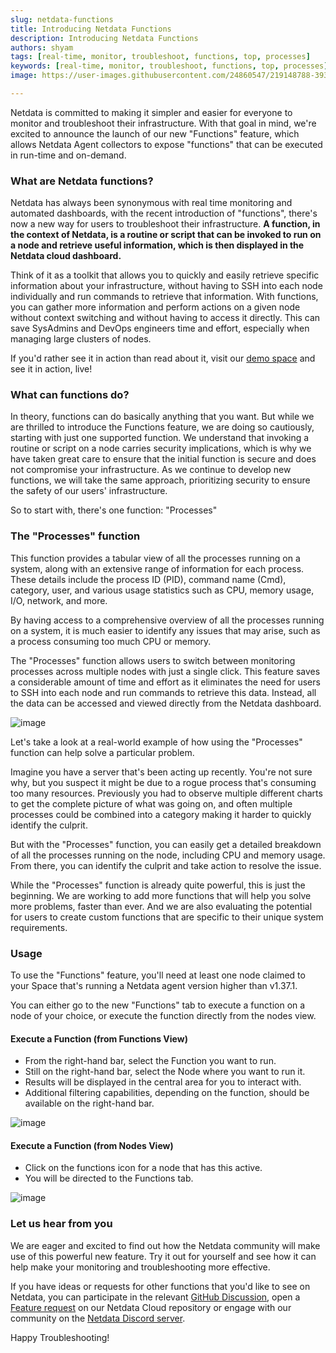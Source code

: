 ```yaml
---
slug: netdata-functions
title: Introducing Netdata Functions
description: Introducing Netdata Functions
authors: shyam
tags: [real-time, monitor, troubleshoot, functions, top, processes]
keywords: [real-time, monitor, troubleshoot, functions, top, processes]
image: https://user-images.githubusercontent.com/24860547/219148788-393d42d3-ef34-43bd-bb8b-e612246923c5.png

---
```


Netdata is committed to making it simpler and easier for everyone to monitor and troubleshoot their infrastructure. With that goal in mind, we're excited to announce the launch of our new "Functions" feature, which allows Netdata Agent collectors to expose "functions" that can be executed in run-time and on-demand.

<!--truncate-->

### What are Netdata functions?

Netdata has always been synonymous with real time monitoring and automated dashboards, with the recent introduction of "functions", there's now a new way for users to troubleshoot their infrastructure. **A function, in the context of Netdata, is a routine or script that can be invoked to run on a node and retrieve useful information, which is then displayed in the Netdata cloud dashboard.**

Think of it as a toolkit that allows you to quickly and easily retrieve specific information about your infrastructure, without having to SSH into each node individually and run commands to retrieve that information. With functions, you can gather more information and perform actions on a given node without context switching and without having to access it directly. This can save SysAdmins and DevOps engineers time and effort, especially when managing large clusters of nodes.

If you'd rather see it in action than read about it, visit our [demo space](https://app.netdata.cloud/spaces/netdata-demo/rooms/all-nodes/functions) and see it in action, live!

### What can functions do? 

In theory, functions can do basically anything that you want. But while we are thrilled to introduce the Functions feature, we are doing so cautiously, starting with just one supported function. We understand that invoking a routine or script on a node carries security implications, which is why we have taken great care to ensure that the initial function is secure and does not compromise your infrastructure. As we continue to develop new functions, we will take the same approach, prioritizing security to ensure the safety of our users' infrastructure.

So to start with, there's one function: "Processes"

### The "Processes" function

This function provides a tabular view of all the processes running on a system, along with an extensive range of information for each process. These details include the process ID (PID), command name (Cmd), category, user, and various usage statistics such as CPU, memory usage, I/O, network, and more.

By having access to a comprehensive overview of all the processes running on a system, it is much easier to identify any issues that may arise, such as a process consuming too much CPU or memory. 

The "Processes" function allows users to switch between monitoring processes across multiple nodes with just a single click. This feature saves a considerable amount of time and effort as it eliminates the need for users to SSH into each node and run commands to retrieve this data. Instead, all the data can be accessed and viewed directly from the Netdata dashboard.

![image](https://user-images.githubusercontent.com/24860547/219148788-393d42d3-ef34-43bd-bb8b-e612246923c5.png)

Let's take a look at a real-world example of how using the "Processes" function can help solve a particular problem.

Imagine you have a server that's been acting up recently. You're not sure why, but you suspect it might be due to a rogue process that's consuming too many resources. Previously you had to observe multiple different charts to get the complete picture of what was going on, and often multiple processes could be combined into a category making it harder to quickly identify the culprit. 

But with the "Processes" function, you can easily get a detailed breakdown of all the processes running on the node, including CPU and memory usage. From there, you can identify the culprit and take action to resolve the issue.

While the "Processes" function is already quite powerful, this is just the beginning. We are working to add more functions that will help you solve more problems, faster than ever. And we are also evaluating the potential for users to create custom functions that are specific to their unique system requirements.

### Usage

To use the "Functions" feature, you'll need at least one node claimed to your Space that's running a Netdata agent version higher than v1.37.1. 

You can either go to the new "Functions" tab to execute a function on a node of your choice, or execute the function directly from the nodes view.

#### Execute a Function (from Functions View)
- From the right-hand bar, select the Function you want to run.
- Still on the right-hand bar, select the Node where you want to run it.
- Results will be displayed in the central area for you to interact with.
- Additional filtering capabilities, depending on the function, should be available on the right-hand bar.

![image](https://user-images.githubusercontent.com/24860547/219151974-6d8b46ea-2692-4b42-9c26-2d0a0885ad42.png)

#### Execute a Function (from Nodes View)
- Click on the functions icon for a node that has this active.
- You will be directed to the Functions tab.

![image](https://user-images.githubusercontent.com/24860547/219152335-a8330e09-d7be-44d5-9a3a-af539f5cc855.png)

### Let us hear from you

We are eager and excited to find out how the Netdata community will make use of this powerful new feature. Try it out for yourself and see how it can help make your monitoring and troubleshooting more effective.

If you have ideas or requests for other functions that you'd like to see on Netdata, you can participate in the relevant [GitHub Discussion](https://github.com/netdata/netdata/discussions/14412), open a [Feature request](https://github.com/netdata/netdata-cloud/issues/new?assignees=&labels=feature+request%2Cneeds+triage&template=FEAT_REQUEST.yml&title=%5BFeat%5D%3A+) on our Netdata Cloud repository or engage with our community on the [Netdata Discord server](https://discord.com/invite/mPZ6WZKKG2).

Happy Troubleshooting!

